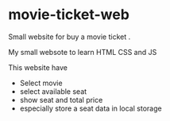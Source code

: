 # movie-ticket-web
Small website for buy a movie ticket .

My small websote to learn HTML CSS and JS

This website have 
- Select movie
- select available seat
- show seat and total price
- especially store a seat data in local storage
